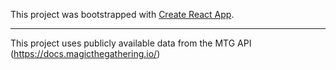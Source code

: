This project was bootstrapped with [Create React App](https://github.com/facebook/create-react-app).

_________________________________________________________________________________________________________________________

This project uses publicly available data from the MTG API (https://docs.magicthegathering.io/)
